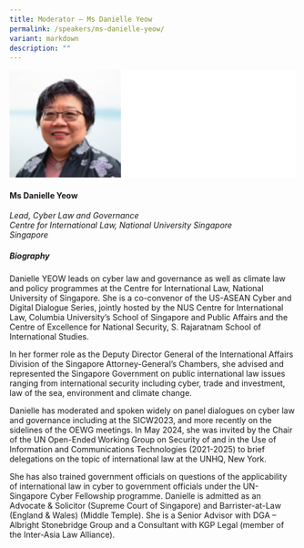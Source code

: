 ```yaml
---
title: Moderator – Ms Danielle Yeow
permalink: /speakers/ms-danielle-yeow/
variant: markdown
description: ""
---
```

![](/images/2024%20speakers/Ms__Danielle_Yeow.png)
#### **Ms Danielle Yeow**

*Lead, Cyber Law and Governance <br>
Centre for International Law, National University Singapore<br>Singapore*

##### **Biography**
Danielle YEOW leads on cyber law and governance as well as climate law and policy programmes at the Centre for International Law, National University of Singapore. She is a co-convenor of the US-ASEAN Cyber and Digital Dialogue Series, jointly hosted by the NUS Centre for International Law, Columbia University’s School of Singapore and Public Affairs and the Centre of Excellence for National Security, S. Rajaratnam School of International Studies.

In her former role as the Deputy Director General of the International Affairs Division of the Singapore Attorney-General’s Chambers, she advised and represented the Singapore Government on public international law issues ranging from international security including cyber, trade and investment, law of the sea, environment and climate change.

Danielle has moderated and spoken widely on panel dialogues on cyber law and governance including at the SICW2023, and more recently on the sidelines of the OEWG meetings. In May 2024, she was invited by the Chair of the UN Open-Ended Working Group on Security of and in the Use of Information and Communications Technologies (2021-2025) to brief delegations on the topic of international law at the UNHQ, New York.

She has also trained government officials on questions of the applicability of international law in cyber to government officials under the UN-Singapore Cyber Fellowship programme.
Danielle is admitted as an Advocate &amp; Solicitor (Supreme Court of Singapore) and Barrister-at-Law (England &amp; Wales) (Middle Temple). She is a Senior Advisor with DGA – Albright Stonebridge Group and a Consultant with KGP Legal (member of the Inter-Asia Law Alliance).